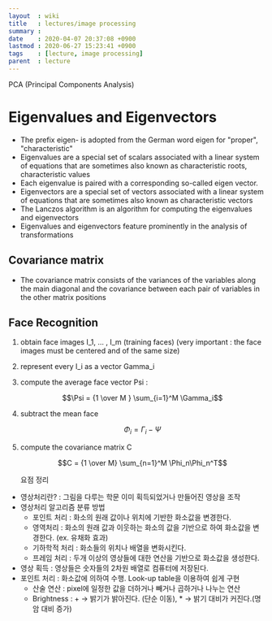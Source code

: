 ```yaml
---
layout  : wiki
title   : lectures/image processing
summary : 
date    : 2020-04-07 20:37:08 +0900
lastmod : 2020-06-27 15:23:41 +0900
tags    : [lecture, image processing]
parent  : lecture
---
```

PCA (Principal Components Analysis)

# Eigenvalues and Eigenvectors

- The prefix eigen- is adopted from the German word eigen for "proper", "characteristic"
- Eigenvalues are a special set of scalars associated with a linear system of equations that are sometimes also known as characteristic roots, characteristic values
- Each eigenvalue is paired with a corresponding so-called eigen vector.
- Eigenvectors are a special set of vectors associated with a linear system of equations that are sometimes also known as characteristic vectors
- The Lanczos algorithm is an algorithm for computing the eigenvalues and eigenvectors
- Eigenvalues and eigenvectors feature prominently in the analysis of transformations

## Covariance matrix

- The covariance matrix consists of the variances of the variables along the main diagonal and the covariance between each pair of variables in the other matrix positions

## Face Recognition

1. obtain face images I_1, ... , I_m (training faces) (very important : the face images must be centered and of the same size)
2. represent every I_i as a vector Gamma_i
3. compute the average face vector Psi :

    $$\Psi = {1 \over M } \sum_{i=1}^M \Gamma_i$$

4. subtract the mean face

    $$\Phi_i = \Gamma_i - \Psi$$

5. compute the covariance matrix C

    $$C = {1 \over M} \sum_{n=1}^M \Phi_n\Phi_n^T$$

    
    요점 정리
- 영상처리란? : 그림을 다루는 학문 이미 획득되었거나 만들어진 영상을 조작
- 영상처리 알고리즘 분류 방법
    - 포인트 처리 : 화소의 원래 값이나 위치에 기반한 화소값을 변경한다.
    - 영역처리 : 화소의 원래 값과 이웃하는 화소의 값을 기반으로 하여 화소값을 변경한다. (ex. 유채화 효과)
    - 기하학적 처리 : 화소들의 위치나 배열을 변화시킨다.
    - 프레임 처리 : 두개 이상의 영상들에 대한 연산을 기반으로 화소값을 생성한다.
- 영상 획득 : 영상들은 숫자들의 2차원 배열로 컴퓨터에 저장된다.
- 포인트 처리 : 화소값에 의하여 수행. Look-up table을 이용하여 쉽게 구현
    - 산술 연산 : pixel에 일정한 값을 더하거나 빼거나 곱하거나 나누는 연산
    - Brightness : + → 밝기가 밝아진다. (단순 이동), * → 밝기 대비가 커진다.(명암 대비 증가)
